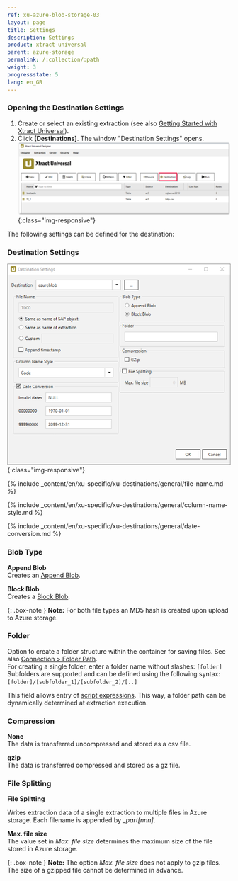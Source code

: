 ```yaml
---
ref: xu-azure-blob-storage-03
layout: page
title: Settings
description: Settings
product: xtract-universal
parent: azure-storage
permalink: /:collection/:path
weight: 3
progressstate: 5
lang: en_GB
---
```


### Opening the Destination Settings
1. Create or select an existing extraction (see also [Getting Started with Xtract Universal](../../getting-started/define-a-table-extraction)).
2. Click **[Destinations]**. The window "Destination Settings" opens.
![Destination-settings](/img/content/xu/xu_designer_destination.png){:class="img-responsive"}

The following settings can be defined for the destination:  

### Destination Settings

![xu-azure-blob-con-03](/img/content/xu-azure-blob-con-03.png){:class="img-responsive"}

{% include _content/en/xu-specific/xu-destinations/general/file-name.md %}

<!-- ### Column name style -->
{% include _content/en/xu-specific/xu-destinations/general/column-name-style.md %}


<!-- ### Date Conversion -->
{% include _content/en/xu-specific/xu-destinations/general/date-conversion.md %}


### Blob Type

**Append Blob**<br>
Creates an [Append Blob](https://docs.microsoft.com/en-us/rest/api/storageservices/understanding-block-blobs--append-blobs--and-page-blobs#about-append-blobs).

**Block Blob**<br>
Creates a [Block Blob](https://docs.microsoft.com/en-us/rest/api/storageservices/understanding-block-blobs--append-blobs--and-page-blobs#about-block-blobs).

{: .box-note }
**Note:** For both file types an MD5 hash is created upon upload to Azure storage.

### Folder

Option to create a folder structure within the container for saving files. See also [Connection > Folder Path](./blob-connection#azure-storage-connection). <br>
For creating a single folder, enter a folder name without slashes: `[folder]` <br>
Subfolders are supported and can be defined using the following syntax: `[folder]/[subfolder_1]/[subfolder_2]/[..]`

This field allows entry of [script expressions](../../advanced-techniques/script-expressions#using-script-expressions-as-dynamic-folder-paths). This way, a folder path can be dynamically determined at extraction execution. <br>

### Compression

**None**<br>
The data is transferred uncompressed and stored as a csv file.

**gzip**<br>
The data is transferred compressed and stored as a gz file. 


### File Splitting

**File Splitting**<br>

Writes extraction data of a single extraction to multiple files in Azure storage. Each filename is appended by *_part[nnn]*. 

**Max. file size** <br>
The value set in *Max. file size* determines the maximum size of the file stored in Azure storage. 


{: .box-note }
**Note:** The option *Max. file size* does not apply to gzip files. The size of a gzipped file cannot be determined in advance.

